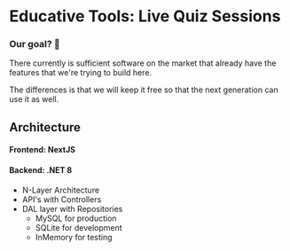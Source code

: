 # Educative Tools: Live Quiz Sessions
### Our goal? 🥅
There currently is sufficient software on the market that already have the features that we're trying to build here.

The differences is that we will keep it free so that the next generation can use it as well.

## Architecture
#### Frontend: NextJS
#### Backend: .NET 8
- N-Layer Architecture
- API's with Controllers
- DAL layer with Repositories
  - MySQL for production
  - SQLite for development
  - InMemory for testing
